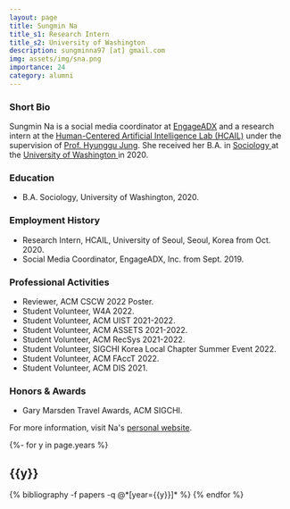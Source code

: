 ```yaml
---
layout: page
title: Sungmin Na
title_s1: Research Intern
title_s2: University of Washington
description: sungminna97 [at] gmail.com
img: assets/img/sna.png
importance: 24
category: alumni
---
```


### Short Bio
<p>Sungmin Na is a social media coordinator at <a href="https://www.engageadx.com/">EngageADX</a> and a research intern at the <a href="http://hcail.github.io">Human-Centered Artificial Intelligence Lab (HCAIL)</a> under the supervision of <a href="http://hyunggujung.com">Prof. Hyunggu Jung</a>. She received her B.A. in <a href="https://soc.washington.edu//">Sociology </a>at the <a href="https://www.washington.edu/">University of Washington </a>in 2020.</p>

### Education
<ul>
<li>B.A. Sociology, University of Washington, 2020.
</li>
</ul>

### Employment History
<ul>
<li>Research Intern, HCAIL, University of Seoul, Seoul, Korea from Oct. 2020.
</li>
<li>Social Media Coordinator, EngageADX, Inc. from Sept. 2019.
</li>
</ul>

### Professional Activities
<ul>
<li>Reviewer, ACM CSCW 2022 Poster.
</li>
<li>Student Volunteer, W4A 2022.
</li>
<li>Student Volunteer, ACM UIST 2021-2022.
</li>
<li>Student Volunteer, ACM ASSETS 2021-2022.
</li>
<li>Student Volunteer, ACM RecSys 2021-2022.
</li>
<li>Student Volunteer, SIGCHI Korea Local Chapter Summer Event 2022.
</li>
<li>Student Volunteer, ACM FAccT 2022.
</li>
<li>Student Volunteer, ACM DIS 2021.
</li>
</ul>

### Honors & Awards
<ul>
<li>Gary Marsden Travel Awards, ACM SIGCHI.
</li>
</ul>

For more information, visit Na's [personal website](https://sungminna97.wixsite.com/hci-researcher).

<!-- _pages/publications.md -->
<div class="publications">

{%- for y in page.years %}
  <h2 class="year">{{y}}</h2>
  {% bibliography -f papers -q @*[year={{y}}]* %}
{% endfor %}

</div>
